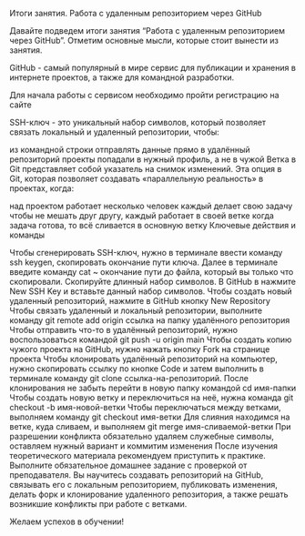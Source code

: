 Итоги занятия. Работа с удаленным репозиторием через GitHub

Давайте подведем итоги занятия “Работа с удаленным репозиторием через GitHub”. Отметим основные мысли, которые стоит вынести из занятия.

GitHub - самый популярный в мире сервис для публикации и хранения в интернете проектов, а также для командной разработки.

Для начала работы с сервисом необходимо пройти регистрацию на сайте

SSH-ключ - это уникальный набор символов, который позволяет связать
локальный и удаленный репозитории, чтобы:

из командной строки отправлять данные прямо в удалённый репозиторий
проекты попадали в нужный профиль, а не в чужой
Ветка в Git представляет собой указатель на снимок изменений. Эта опция в Git, которая позволяет создавать «параллельную реальность» в проектах, когда:

над проектом работает несколько человек
каждый делает свою задачу
чтобы не мешать друг другу, каждый работает в своей ветке
когда задача готова, то всё сливается в основную ветку
Ключевые действия и команды

Чтобы сгенерировать SSH-ключ, нужно в терминале ввести команду ssh keygen, скопировать окончание пути ключа. Далее в терминале введите команду cat ~ окончание пути до файла, который вы только что скопировали. Скопируйте длинный набор символов. В GitHub в нажмите New SSH Key и вставьте данный набор символов.
Чтобы создать новый удаленный репозиторий, нажмите в GitHub кнопку New Repository
Чтобы связать удаленный и локальный репозитории, выполните команду git remote add origin ссылка на папку удалённого репозитория
Чтобы отправить что-то в удалённый репозиторий, нужно воспользоваться командой git push -u origin main
Чтобы создать копию чужого проекта на GitHub, нужно нажать кнопку Fork на странице проекта
Чтобы клонировать удалённый репозиторий на компьютер, нужно скопировать ссылку по кнопке Code и затем выполнить в терминале
команду git clone ссылка-на-репозиторий. После клонирования не забыть перейти в новую папку командой cd имя-папки
Чтобы создать новую ветку и переключиться на неё, нужна команда git checkout -b имя-новой-ветки
Чтобы переключаться между ветками, выполняем команду git checkout имя-ветки
Для слияния находимся на ветке, куда сливаем, и выполняем git merge имя-сливаемой-ветки
При разрешении конфликта обязательно удаляем служебные символы, оставляем нужный вариант и коммитим изменения
После изучения теоретического материала рекомендуем приступить к практике. Выполните обязательное домашнее задание с проверкой от преподавателя. Вы научитесь создавать репозиторий на GitHub, связывать его с локальным репозиторием, публиковать изменения, делать форк и клонирование удаленного репозитория, а также решать возникшие конфликты при работе с ветками.

Желаем успехов в обучении!